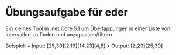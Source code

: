 # Übungsaufgabe für eder

Ein kleines Tool in .net Core 5.1 um Überlappungen in einer Liste von Intervallen zu finden und anzupassen/filtern

Beispiel: 
•	Input: [25,30][2,19][14,23][4,8]
•	Output: [2,23][25,30]

